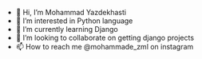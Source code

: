 - 👋 Hi, I’m Mohammad Yazdekhasti
- 👀 I’m interested in Python language
- 🌱 I’m currently learning Django
- 💞️ I’m looking to collaborate on getting django projects
- 📫 How to reach me @mohammade_zml on instagram

<!---
thezmlpg7501/thezmlpg7501 is a ✨ special ✨ repository because its `README.md` (this file) appears on your GitHub profile.
You can click the Preview link to take a look at your changes.
--->
